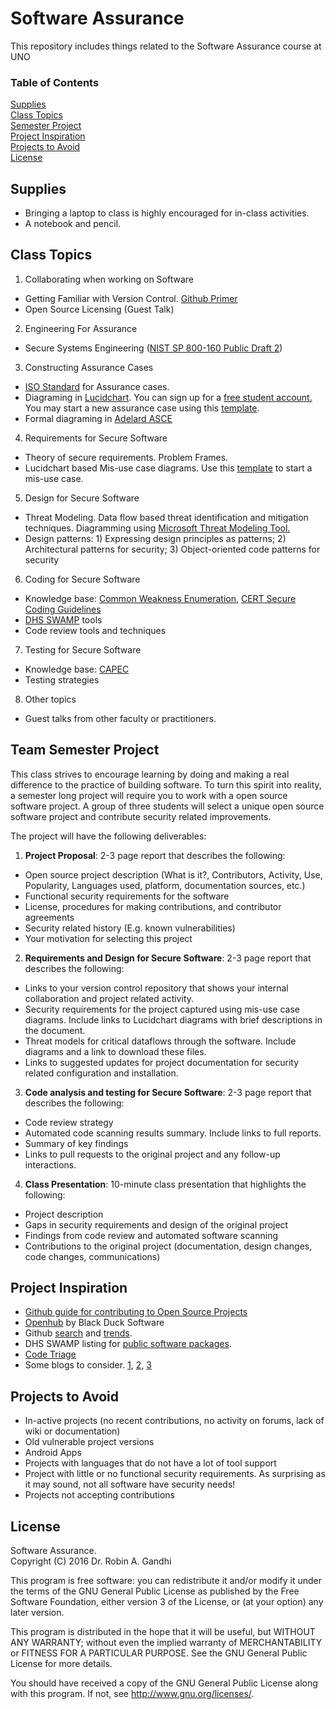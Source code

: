 # Software Assurance

This repository includes things related to the Software Assurance course at UNO

### Table of Contents    
[Supplies](#supplies)  
[Class Topics](#class-topics)  
[Semester Project](#team-semester-project)  
[Project Inspiration](#project-inspiration)  
[Projects to Avoid](#projects-to-avoid)  
[License](#license)  

## Supplies
* Bringing a laptop to class is highly encouraged for in-class activities.
* A notebook and pencil.

## Class Topics

1. Collaborating when working on Software
  * Getting Familiar with Version Control. [Github Primer](./module-1/github-primer.md)
  * Open Source Licensing (Guest Talk)
2. Engineering For Assurance
  * Secure Systems Engineering ([NIST SP 800-160 Public Draft 2](http://csrc.nist.gov/publications/drafts/800-160/sp800_160_second-draft.pdf))  
3. Constructing Assurance Cases  
  * [ISO Standard](https://unomaha.on.worldcat.org/oclc/772089071?databaseList=638) for Assurance cases.
  * Diagraming in [Lucidchart](https://www.lucidchart.com/). You can sign up for a [free student account.](https://www.lucidchart.com/users/education/registerLevel?tP=1&t4=A&t10=A) You may start a new assurance case using this [template](https://www.lucidchart.com/invitations/accept/e8d3aac4-e62b-4fa0-9fd1-c2cf6a6d318d).
  * Formal diagraming in [Adelard ASCE](http://www.adelard.com/asce/v4.2/download.html)  
4. Requirements for Secure Software
  * Theory of secure requirements. Problem Frames.
  * Lucidchart based Mis-use case diagrams. Use this [template](https://www.lucidchart.com/invitations/accept/59a6e092-49bd-4af3-80be-a1f0862923e5) to start a mis-use case.
5. Design for Secure Software
  * Threat Modeling. Data flow based threat identification and mitigation techniques. Diagramming using [Microsoft Threat Modeling Tool.](https://www.microsoft.com/en-us/download/details.aspx?id=49168)
  * Design patterns: 1) Expressing design principles as patterns; 2) Architectural patterns for security; 3) Object-oriented code patterns for security
6. Coding for Secure Software
  * Knowledge base: [Common Weakness Enumeration](http://cwe.mitre.org/), [CERT Secure Coding Guidelines](https://www.securecoding.cert.org/confluence/display/seccode/SEI+CERT+Coding+Standards)
  * [DHS SWAMP](https://www.mir-swamp.org/) tools
  * Code review tools and techniques
7. Testing for Secure Software
  * Knowledge base: [CAPEC](https://capec.mitre.org/)
  * Testing strategies
8. Other topics
  * Guest talks from other faculty or practitioners.

## Team Semester Project
This class strives to encourage learning by doing and making a real difference to the practice of building software. To turn this spirit into reality, a semester long project will require you to work with a open source software project. A group of three students will select a unique open source software project and contribute security related improvements.

The project will have the following deliverables:

1. **Project Proposal**: 2-3 page report that describes the following:
  * Open source project description (What is it?, Contributors, Activity, Use, Popularity, Languages used, platform, documentation sources, etc.)
  * Functional security requirements for the software
  * License, procedures for making contributions, and contributor agreements
  * Security related history (E.g. known vulnerabilities)
  * Your motivation for selecting this project

2. **Requirements and Design for Secure Software**: 2-3 page report that describes the following:
  * Links to your version control repository that shows your internal collaboration and project related activity.
  * Security requirements for the project captured using mis-use case diagrams. Include links to Lucidchart diagrams with brief descriptions in the document.
  * Threat models for critical dataflows through the software. Include diagrams and a link to download these files.
  * Links to suggested updates for project documentation for security related configuration and installation.

3. **Code analysis and testing for Secure Software**: 2-3 page report that describes the following:
  * Code review strategy
  * Automated code scanning results summary. Include links to full reports.
  * Summary of key findings
  * Links to pull requests to the original project and any follow-up interactions.

4. **Class Presentation**: 10-minute class presentation that highlights the following:
  * Project description
  * Gaps in security requirements and design of the original project
  * Findings from code review and automated software scanning
  * Contributions to the original project (documentation, design changes, code changes, communications)

## Project Inspiration
* [Github guide for contributing to Open Source Projects](https://guides.github.com/activities/contributing-to-open-source/)
* [Openhub](https://www.openhub.net) by Black Duck Software
* Github [search](https://github.com/search) and [trends](https://github.com/trending).
* DHS SWAMP listing for [public software packages](https://www.mir-swamp.org/#packages/public).
* [Code Triage](https://www.codetriage.com)
* Some blogs to consider. [1](http://blog.teamtreehouse.com/getting-involved-open-source-projects), [2](https://help.github.com/articles/where-can-i-find-open-source-projects-to-work-on/), [3](http://www.firsttimersonly.com)

## Projects to Avoid
* In-active projects (no recent contributions, no activity on forums, lack of wiki or documentation)
* Old vulnerable project versions
* Android Apps
* Projects with languages that do not have a lot of tool support
* Project with little or no functional security requirements. As surprising as it may sound, not all software have security needs!
* Projects not accepting contributions

## License  
Software Assurance.  
Copyright (C) 2016  Dr. Robin A. Gandhi

This program is free software: you can redistribute it and/or modify
it under the terms of the GNU General Public License as published by
the Free Software Foundation, either version 3 of the License, or
(at your option) any later version.

This program is distributed in the hope that it will be useful,
but WITHOUT ANY WARRANTY; without even the implied warranty of
MERCHANTABILITY or FITNESS FOR A PARTICULAR PURPOSE.  See the
GNU General Public License for more details.

You should have received a copy of the GNU General Public License
along with this program.  If not, see <http://www.gnu.org/licenses/>.
